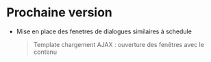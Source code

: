 # Prochaine version
- Mise en place des fenetres de dialogues similaires à schedule
    > Template
    > chargement AJAX : ouverture des fenêtres avec le contenu
